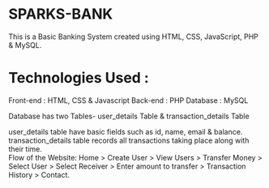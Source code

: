 # SPARKS-BANK
This is a Basic Banking System created using HTML, CSS, JavaScript, PHP &amp; MySQL.

# Technologies Used : 
Front-end : HTML, CSS & Javascript 
Back-end : PHP 
Database : MySQL

Database has two Tables- user_details Table & transaction_details Table  

user_details table have basic fields such as id, name, email & balance.  
transaction_details table records all transactions taking place along with their time.  
Flow of the Website: Home > Create User > View Users > Transfer Money > Select User > Select Receiver > Enter amount to transfer > Transaction History > Contact.  
